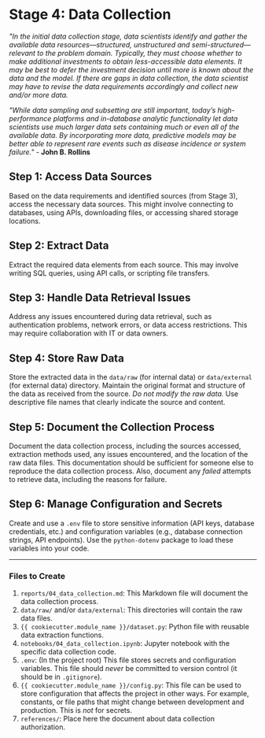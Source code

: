 # Stage 4: Data Collection
_"In the initial data collection stage, data scientists identify and gather the available data resources—structured, unstructured and semi-structured—relevant to the problem domain. Typically, they must choose whether to make additional investments to obtain less-accessible data elements. It may be best to defer the investment decision until more is known about the data and the model. If there are gaps in data collection, the data scientist may have to revise the data requirements accordingly and collect new and/or more data._

_"While data sampling and subsetting are still important, today’s high-performance platforms and in-database analytic functionality let data scientists use much larger data sets containing much or even all of the available data. By incorporating more data, predictive models may be better able to represent rare events such as disease incidence or system failure."_ - **John B. Rollins**

## Step 1: Access Data Sources
Based on the data requirements and identified sources (from Stage 3), access the necessary data sources. This might involve connecting to databases, using APIs, downloading files, or accessing shared storage locations.

## Step 2: Extract Data
Extract the required data elements from each source. This may involve writing SQL queries, using API calls, or scripting file transfers.

## Step 3: Handle Data Retrieval Issues
Address any issues encountered during data retrieval, such as authentication problems, network errors, or data access restrictions. This may require collaboration with IT or data owners.

## Step 4: Store Raw Data
Store the extracted data in the `data/raw` (for internal data) or `data/external` (for external data) directory. Maintain the original format and structure of the data as received from the source. *Do not modify the raw data.* Use descriptive file names that clearly indicate the source and content.

## Step 5: Document the Collection Process
Document the data collection process, including the sources accessed, extraction methods used, any issues encountered, and the location of the raw data files. This documentation should be sufficient for someone else to reproduce the data collection process. Also, document any *failed* attempts to retrieve data, including the reasons for failure.

## Step 6: Manage Configuration and Secrets
Create and use a `.env` file to store sensitive information (API keys, database credentials, etc.) and configuration variables (e.g., database connection strings, API endpoints).  Use the `python-dotenv` package to load these variables into your code.

---

### Files to Create

1.  `reports/04_data_collection.md`: This Markdown file will document the data collection process.
2.  `data/raw/` and/or `data/external`: This directories will contain the raw data files.
3.  `{{ cookiecutter.module_name }}/dataset.py`: Python file with reusable data extraction functions.
4.  `notebooks/04_data_collection.ipynb`: Jupyter notebook with the specific data collection code.
5.  `.env`: (In the project root) This file stores secrets and configuration variables. This file should *never* be committed to version control (it should be in `.gitignore`). 
6. `{{ cookiecutter.module_name }}/config.py`: This file can be used to store configuration that affects the project in other ways. For example, constants, or file paths that might change between development and production. This is *not* for secrets.
7.  `references/`: Place here the document about data collection authorization.